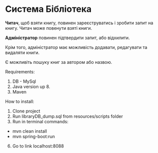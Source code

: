 # Система Бібліотека

**Читач**, щоб взяти книгу, повинен зареєструватись і зробити запит на книгу.
Читач може повенути взяті книги.

**Адміністратор** повинен підтвердити запит, або відхилити. 

Крім того, адміністратор має можливість додавати, редагувати та видаляти книги.

Є можливіть пошуку книг за автором або назвою.

Requirements:
1. DB - MySql
2. Java version up 8.
3. Maven

How to install:
1. Clone project
2. Run libraryDB_dump.sql from resources/scripts folder
3. Run in terminal commands: 
- mvn clean install
- mvn spring-boot:run
6. Go to link localhost:8088

